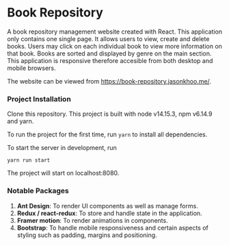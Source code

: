 # Book Repository
A book repository management website created with React. This application only contains one single page. It allows users to view, create and delete books. Users may click on each individual book to view more information on that book. Books are sorted and displayed by genre on the main section. This application is responsive therefore accesible from both desktop and mobile browsers. 

The website can be viewed from https://book-repository.jasonkhoo.me/. 

### Project Installation
Clone this repository. This project is built with node v14.15.3, npm v6.14.9 and yarn. 

To run the project for the first time, run `yarn` to install all dependencies. 

To start the server in development, run 

`yarn run start`

The project will start on localhost:8080. 

### Notable Packages
1. **Ant Design**:  To render UI components as well as manage forms.
2. **Redux / react-redux**: To store and handle state in the application.
3. **Framer motion**: To render animations in components.
4. **Bootstrap**: To handle mobile responsiveness and certain aspects of styling such as padding, margins and positioning. 